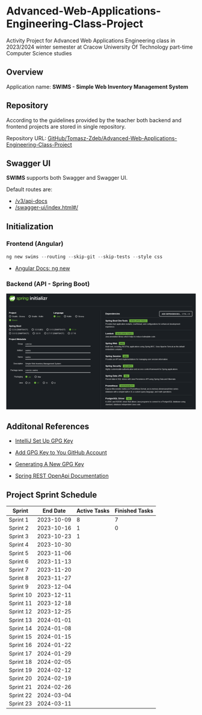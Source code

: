 # Advanced-Web-Applications-Engineering-Class-Project

Activity Project for Advanced Web Applications Engineering class in 2023/2024 winter semester at Cracow Uniwersity Of Technology part-time Computer Science studies

## Overview

Application name: **SWIMS - Simple Web Inventory Management System**

## Repository

According to the guidelines provided by the teacher both backend and frontend projects are stored in single repository.

Repository URL: [GitHub/Tomasz-Zdeb/Advanced-Web-Applications-Engineering-Class-Project](https://github.com/Tomasz-Zdeb/Advanced-Web-Applications-Engineering-Class-Project)

## Swagger UI

**SWIMS** supports both Swagger and Swagger UI.

Default routes are:

- [/v3/api-docs](http://localhost:8080/v3/api-docs)
- [/swagger-ui/index.html#/](http://localhost:8080/swagger-ui/index.html#/)



## Initialization

### Frontend (Angular)

```powershell
ng new swims --routing --skip-git --skip-tests --style css
```

* [Angular Docs: ng new](https://angular.io/cli/new)

### Backend (API - Spring Boot)

![Screenshot from Spring Initializr showing my settings used to initialize my Spring Boot application](./Resources/spring_project_initialization.png)

## Additonal References

* [IntelliJ Set Up GPG Key](https://www.jetbrains.com/help/idea/2022.3/set-up-GPG-commit-signing.html#configure-the-environment)

* [Add GPG Key to You GitHub Account](https://docs.github.com/en/authentication/managing-commit-signature-verification/adding-a-gpg-key-to-your-github-account)

* [Generating A New GPG Key](https://docs.github.com/en/authentication/managing-commit-signature-verification/generating-a-new-gpg-key)

* [Spring REST OpenApi Documentation](https://www.baeldung.com/spring-rest-openapi-documentation)

## Project Sprint Schedule

<center>

| Sprint    | End Date   | Active Tasks | Finished Tasks
|-----------|------------|--------------|---------------
| Sprint 1  | 2023-10-09 | 8            |7
| Sprint 2  | 2023-10-16 | 1            |0
| Sprint 3  | 2023-10-23 | 1            |
| Sprint 4  | 2023-10-30 |
| Sprint 5  | 2023-11-06 |
| Sprint 6  | 2023-11-13 |
| Sprint 7  | 2023-11-20 |
| Sprint 8  | 2023-11-27 |
| Sprint 9  | 2023-12-04 |
| Sprint 10 | 2023-12-11 |
| Sprint 11 | 2023-12-18 |
| Sprint 12 | 2023-12-25 |
| Sprint 13 | 2024-01-01 |
| Sprint 14 | 2024-01-08 |
| Sprint 15 | 2024-01-15 |
| Sprint 16 | 2024-01-22 |
| Sprint 17 | 2024-01-29 |
| Sprint 18 | 2024-02-05 |
| Sprint 19 | 2024-02-12 |
| Sprint 20 | 2024-02-19 |
| Sprint 21 | 2024-02-26 |
| Sprint 22 | 2024-03-04 |
| Sprint 23 | 2024-03-11 |

</center>
